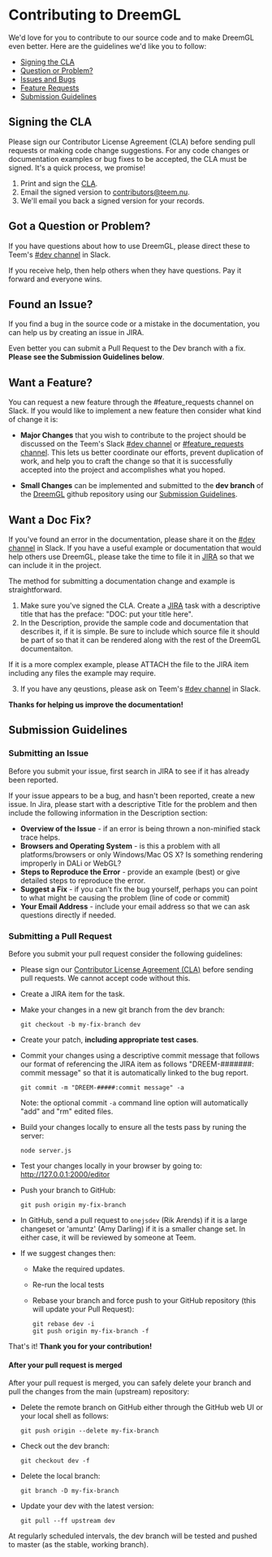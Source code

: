 # Contributing to DreemGL

We'd love for you to contribute to our source code and to make DreemGL even better. Here are the guidelines we'd like you to follow:

 - [Signing the CLA](#cla)
 - [Question or Problem?](#question)
 - [Issues and Bugs](#issue)
 - [Feature Requests](#feature)
 - [Submission Guidelines](#submit)

## <a name="cla"></a> Signing the CLA

Please sign our Contributor License Agreement (CLA) before sending pull requests or making code change suggestions. For any code changes or documentation examples or bug fixes to be accepted, the CLA must be signed. It's a quick process, we promise!

1. Print and sign the [CLA].
2. Email the signed version to contributors@teem.nu.
3. We'll email you back a signed version for your records.


## <a name="question"></a> Got a Question or Problem?

If you have questions about how to use DreemGL, please direct these to Teem's [#dev channel] in Slack.

If you receive help, then help others when they have questions. Pay it forward and everyone wins.

## <a name="issue"></a> Found an Issue?
If you find a bug in the source code or a mistake in the documentation, you can help us by creating an issue in JIRA.

Even better you can submit a Pull Request to the Dev branch with a fix.  **Please see the Submission Guidelines below**.

## <a name="feature"></a> Want a Feature?
You can request a new feature through the #feature_requests channel on Slack. If you would like to implement a new feature then consider what kind of change it is:

* **Major Changes** that you wish to contribute to the project should be discussed on the Teem's Slack [#dev channel] or  [#feature_requests channel].  This lets us better coordinate our efforts, prevent duplication of work, and help you to craft the change so that it is successfully accepted into the project and accomplishes what you hoped.


* **Small Changes** can be implemented and submitted to the **dev branch** of the [DreemGL] github repository using our [Submission Guidelines](#submit).

## <a name="docs"></a> Want a Doc Fix?
If you've found an error in the documentation, please share it on the [#dev channel] in Slack. If you have a useful example or documentation that would help others use DreemGL, please take the time to file it in [JIRA] so that we can include it in the project.

The method for submitting a documentation change and example is straightforward.
1. Make sure you've signed the CLA. Create a [JIRA] task with a descriptive title that has the preface: "DOC: put your title here".
2. In the Description, provide the sample code and documentation that describes it, if it is simple. Be sure to include which source file it should be part of so that it can be rendered along with the rest of the DreemGL documentaiton.

If it is a more complex example, please ATTACH the file to the JIRA item including any files the example may require.

3. If you have any qeustions, please ask on Teem's [#dev channel] in Slack.

**Thanks for helping us improve the documentation!**


## <a name="submit"></a> Submission Guidelines

### Submitting an Issue
Before you submit your issue, first search in JIRA to see if it has already been reported.

If your issue appears to be a bug, and hasn't been reported, create a new issue. In Jira, please start with a descriptive Title for the problem and then include the following information in the Description section:

* **Overview of the Issue** - if an error is being thrown a non-minified stack trace helps.
* **Browsers and Operating System** - is this a problem with all platforms/browsers or only Windows/Mac OS X? Is something rendering improperly in DALi or WebGL?
* **Steps to Reproduce the Error** - provide an example (best) or give detailed steps to reproduce the error.
* **Suggest a Fix** - if you can't fix the bug yourself, perhaps you can point to what might be causing the problem (line of code or commit)
* **Your Email Address** - include your email address so that we can ask questions directly if needed.


### Submitting a Pull Request
Before you submit your pull request consider the following guidelines:

* Please sign our [Contributor License Agreement (CLA)](#cla) before sending pull requests. We cannot accept code without this.
* Create a JIRA item for the task.
* Make your changes in a new git branch from the dev branch:

     ```shell
     git checkout -b my-fix-branch dev
     ```

* Create your patch, **including appropriate test cases**.
* Commit your changes using a descriptive commit message that follows our format of referencing the JIRA item as follows "DREEM-#######: commit message" so that it is automatically linked to the bug report.

     ```shell
     git commit -m "DREEM-#####:commit message" -a
     ```
  Note: the optional commit `-a` command line option will automatically "add" and "rm" edited files.

* Build your changes locally to ensure all the tests pass by runing the server:

    ```shell
    node server.js
    ```

* Test your changes locally in your browser by going to:  http://127.0.0.1:2000/editor

* Push your branch to GitHub:

    ```shell
    git push origin my-fix-branch
    ```

* In GitHub, send a pull request to `onejsdev` (Rik Arends) if it is a large changeset or 'amuntz' (Amy Darling) if it is a smaller change set. In either case, it will be reviewed by someone at Teem.

* If we suggest changes then:
  * Make the required updates.
  * Re-run the local tests
  * Rebase your branch and force push to your GitHub repository (this will update your Pull Request):

    ```shell
    git rebase dev -i
    git push origin my-fix-branch -f
    ```
That's it!
**Thank you for your contribution!**

#### After your pull request is merged

After your pull request is merged, you can safely delete your branch and pull the changes from the main (upstream) repository:

* Delete the remote branch on GitHub either through the GitHub web UI or your local shell as follows:

    ```shell
    git push origin --delete my-fix-branch
    ```

* Check out the dev branch:

    ```shell
    git checkout dev -f
    ```

* Delete the local branch:

    ```shell
    git branch -D my-fix-branch
    ```

* Update your dev with the latest version:

    ```shell
    git pull --ff upstream dev
    ```
At regularly scheduled intervals, the dev branch will be tested and pushed to master (as the stable, working branch).


[JIRA]: https://dreem2.atlassian.net
[#dev channel]: https://teem.slack.com/messages/dev/files/F0CR81Y4C/
[#feature_requests channel]: https://teem.slack.com/messages/feature_requests/files/F0CR81Y4C/
[commit-message-format]: https://docs.google.com/document/d/1QrDFcIiPjSLDn3EL15IJygNPiHORgU1_OOAqWjiDU5Y/edit#
[DreemGL]: https://github.com/dreemproject/dreemgl
[CLA]: https://github.com/dreemproject/dreemgl/CLA.pdf
